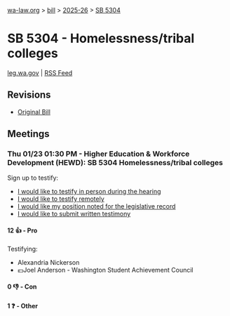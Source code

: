 [wa-law.org](/) > [bill](/bill/) > [2025-26](/bill/2025-26/) > [SB 5304](/bill/2025-26/sb/5304/)

# SB 5304 - Homelessness/tribal colleges
[leg.wa.gov](https://app.leg.wa.gov/billsummary?BillNumber=5304&Year=2025&Initiative=false) | [RSS Feed](./rss.xml)

## Revisions
* [Original Bill](1/)

## Meetings
### Thu 01/23 01:30 PM - Higher Education & Workforce Development (HEWD): SB 5304 Homelessness/tribal colleges
Sign up to testify:
* [I would like to testify in person during the hearing](https://app.leg.wa.gov/csi/Testifier/Add?chamber=House&mId=32475&aId=161838&caId=24928&tId=1)
* [I would like to testify remotely](https://app.leg.wa.gov/csi/Testifier/Add?chamber=House&mId=32475&aId=161838&caId=24928&tId=2)
* [I would like my position noted for the legislative record](https://app.leg.wa.gov/csi/Testifier/Add?chamber=House&mId=32475&aId=161838&caId=24928&tId=3)
* [I would like to submit written testimony](https://app.leg.wa.gov/csi/Testifier/Add?chamber=House&mId=32475&aId=161838&caId=24928&tId=4)

#### 12 👍 - Pro
Testifying:
* Alexandria Nickerson
* 💵Joel Anderson - Washington Student Achievement Council

#### 0 👎 - Con

#### 1 ❓ - Other
